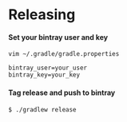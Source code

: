 # Releasing

#### Set your bintray user and key
```
vim ~/.gradle/gradle.properties

bintray_user=your_user
bintray_key=your_key
```

#### Tag release and push to bintray

```
$ ./gradlew release
```